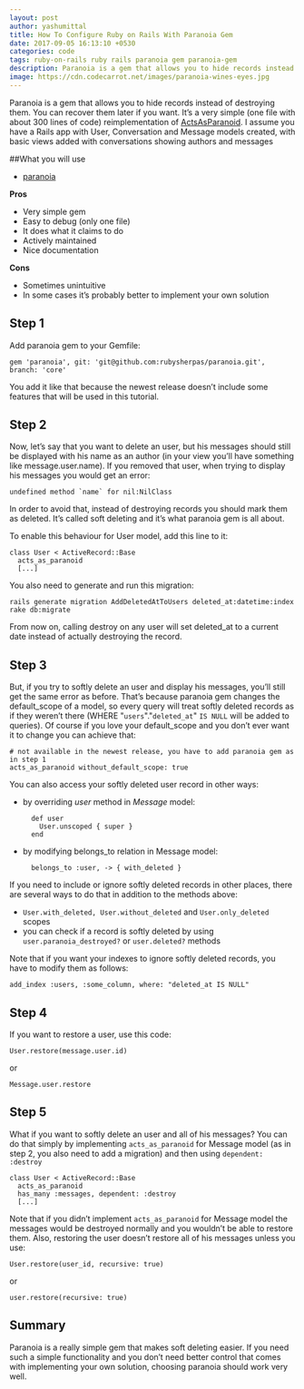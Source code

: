 ```yaml
---
layout: post
author: yashumittal
title: How To Configure Ruby on Rails With Paranoia Gem
date: 2017-09-05 16:13:10 +0530
categories: code
tags: ruby-on-rails ruby rails paranoia gem paranoia-gem
description: Paranoia is a gem that allows you to hide records instead of destroying them. You can recover them later if you want. It’s a very simple (one file with about 300 lines of code) reimplementation of ActsAsParanoid.
image: https://cdn.codecarrot.net/images/paranoia-wines-eyes.jpg
---
```


Paranoia is a gem that allows you to hide records instead of destroying them. You can recover them later if you want. It’s a very simple (one file with about 300 lines of code) reimplementation of [ActsAsParanoid](//github.com/ActsAsParanoid/acts_as_paranoid).
I assume you have a Rails app with User, Conversation and Message models created, with basic views added with conversations showing authors and messages

##What you will use

* [paranoia](//github.com/rubysherpas/paranoia)

**Pros**

* Very simple gem
* Easy to debug (only one file)
* It does what it claims to do
* Actively maintained
* Nice documentation

**Cons**

* Sometimes unintuitive
* In some cases it’s probably better to implement your own solution

## Step 1

Add paranoia gem to your Gemfile:

```
gem 'paranoia', git: 'git@github.com:rubysherpas/paranoia.git', branch: 'core'
```

You add it like that because the newest release doesn’t include some features that will be used in this tutorial.

## Step 2

Now, let’s say that you want to delete an user, but his messages should still be displayed with his name as an author (in your view you’ll have something like message.user.name). If you removed that user, when trying to display his messages you would get an error:

```
undefined method `name` for nil:NilClass
```

In order to avoid that, instead of destroying records you should mark them as deleted. It’s called soft deleting and it’s what paranoia gem is all about.

To enable this behaviour for User model, add this line to it:

```
class User < ActiveRecord::Base
  acts_as_paranoid
  [...]
```

You also need to generate and run this migration:

```
rails generate migration AddDeletedAtToUsers deleted_at:datetime:index
rake db:migrate
```

From now on, calling destroy on any user will set deleted_at to a current date instead of actually destroying the record.

## Step 3

But, if you try to softly delete an user and display his messages, you’ll still get the same error as before. That’s because paranoia gem changes the default_scope of a model, so every query will treat softly deleted records as if they weren’t there (WHERE "`users`"."`deleted_at`" `IS NULL` will be added to queries). Of course if you love your default_scope and you don’t ever want it to change you can achieve that:

```
# not available in the newest release, you have to add paranoia gem as in step 1
acts_as_paranoid without_default_scope: true
```

You can also access your softly deleted user record in other ways:

* by overriding *user* method in *Message* model:

  ```
    def user
      User.unscoped { super }
    end
  ```

* by modifying belongs_to relation in Message model:

  ```
    belongs_to :user, -> { with_deleted }
  ```

If you need to include or ignore softly deleted records in other places, there are several ways to do that in addition to the methods above:

* `User.with_deleted, User.without_deleted` and `User.only_deleted` scopes
* you can check if a record is softly deleted by using `user.paranoia_destroyed?` or `user.deleted?` methods

Note that if you want your indexes to ignore softly deleted records, you have to modify them as follows:

```
add_index :users, :some_column, where: "deleted_at IS NULL"
```

## Step 4

If you want to restore a user, use this code:

```
User.restore(message.user.id)
```

or

```
Message.user.restore
```

## Step 5

What if you want to softly delete an user and all of his messages? You can do that simply by implementing `acts_as_paranoid` for Message model (as in step 2, you also need to add a migration) and then using `dependent: :destroy`

```
class User < ActiveRecord::Base
  acts_as_paranoid
  has_many :messages, dependent: :destroy
  [...]
```

Note that if you didn’t implement `acts_as_paranoid` for Message model the messages would be destroyed normally and you wouldn’t be able to restore them. Also, restoring the user doesn’t restore all of his messages unless you use:

```
User.restore(user_id, recursive: true)
```

or

```
user.restore(recursive: true)
```

## Summary

Paranoia is a really simple gem that makes soft deleting easier. If you need such a simple functionality and you don’t need better control that comes with implementing your own solution, choosing paranoia should work very well.
